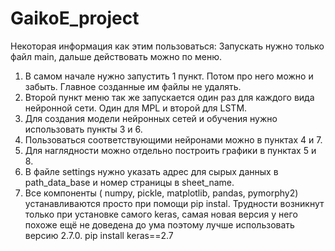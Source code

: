 # GaikoE_project

Некоторая информация как этим пользоваться:
Запускать нужно только файл main, дальше действовать можно по меню.
1. В самом начале нужно запустить 1 пункт. Потом про него можно и забыть. Главное созданные им файлы не удалять.
2. Второй пункт меню так же запускается один раз для каждого вида нейронной сети. Один для MPL и второй для LSTM.
3. Для создания модели нейронных сетей и обучения нужно использовать пункты 3 и 6.
4. Пользоваться соответствующими нейронами можно в пунктах 4 и 7.
5. Для наглядности можно отдельно построить графики в пунктах 5 и 8.
6. В файле settings нужно указать адрес для сырых данных в path_data_base и номер страницы в sheet_name.
7. Все компоненты ( numpy, pickle, matplotlib, pandas, pymorphy2) устанавливаются просто при помощи pip instal. Трудности возникнут только при установке самого keras, самая новая версия у него похоже ещё не доведена до ума поэтому лучше использовать версию 2.7.0. pip install keras==2.7 
